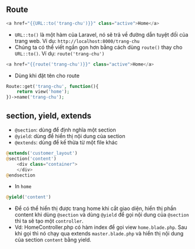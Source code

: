## Route

```php
<a href="{{URL::to('trang-chu')}}" class="active">Home</a>
```

-   `URL::to()` là một hàm của Laravel, nó sẽ trả về đường dẫn tuyệt đối của trang web. Ví dụ: `http://localhost:8000/trang-chu`
-   Chúng ta có thể viết ngắn gọn hơn bằng cách dùng `route()` thay cho `URL::to()`. Ví dụ: `route('trang-chu')`

```php
<a href="{{route('trang-chu')}}" class="active">Home</a>
```

-   Dùng khi đặt tên cho route

```php
Route::get('trang-chu', function(){
    return view('home');
})->name('trang-chu');
```

## section, yield, extends

-   `@section`: dùng để định nghĩa một section
-   `@yield`: dùng để hiển thị nội dung của section
-   `@extends`: dùng để kế thừa từ một file khác

```php
@extends('customer_layout')
@section('content')
    <div class="container">
    </div>
@endsection
```

-   In `home`

```php
@yield('content')
```

-   Để có thể hiển thị được trang home khi cắt giao diện, hiển thị phần content khi dùng `@section` và dùng `@yield` để gọi nội dung của `@section` thì ta sẽ tạo một `controller`.
-   Vd: HomeController.php có hàm index để gọi view `home.blade.php`. Sau khi gọi thì nó chạy qua extends `master.blade.php` và hiển thị nội dung của section `content` bằng yield.

